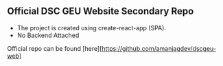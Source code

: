 ## Official DSC GEU Website Secondary Repo

- The project is created using create-react-app (SPA).
- No Backend Attached

Official repo can be found [here][https://github.com/amanjagdev/dscgeu-web]